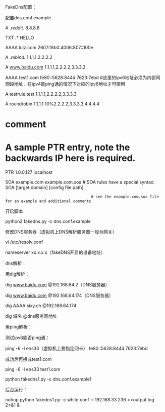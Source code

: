 FakeDns配置：

配置dns.conf.example

A .*reddit.* 8.8.8.8

TXT .* HELLO

AAAA lulz.com 2607:f8b0:4006:807::100e

A .*rebind.* 1.1.1.1 2.2.2.2

A www.baidu.com 1.1.1.1,2.2.2.2,3.3.3.3

AAAA test1.com fe80::5628:844d:7623:7ebd #这里的ipv6地址必须为内部同网段地址，在ipv4能ping通的情况下对应的ipv6地址才可使用

A testrule.test 1.1.1.1,2.2.2.2,3.3.3.3

A roundrobin 1.1.1.1 10%2.2.2.2,3.3.3.3,4.4.4.4

# comment

# A sample PTR entry, note the backwards IP here is required.

PTR 1.0.0.127 localhost

SOA example.com example.com.soa           # SOA rules have a special syntax: SOA [target domain] [config file path]

                                          # see the example.com.soa file for an example and additional comments

开启脚本

python2 fakedns.py -c dns.conf.example



修改DNS服务器（虚拟机上DNS解析服务器一般为网关）

vi /etc/resolv.conf

nameserver xx.x.x.x（fakeDNS开启的设备地址）



dns解析：

用dig解析：

dig www.baidu.com @192.168.64.2（DNS服务器）

dig www.baidu.com @192.168.64.174（DNS服务器）



dig AAAA sixy.ch @192.168.64.174

dig 域名 @dns服务器地址



用ping解析：

测试ipv6能否ping通：

ping -6 -I ens33（虚拟机上要指定网卡） fe80::5628:844d:7623:7ebd

成功后再换成test1.com

ping -6 -I ens33 test1.com





python fakedns1.py -c dns.conf.example1



后台运行：

nohup python fakedns1.py -c white.conf -i 192.168.33.236 >>output.log 2>&1 &